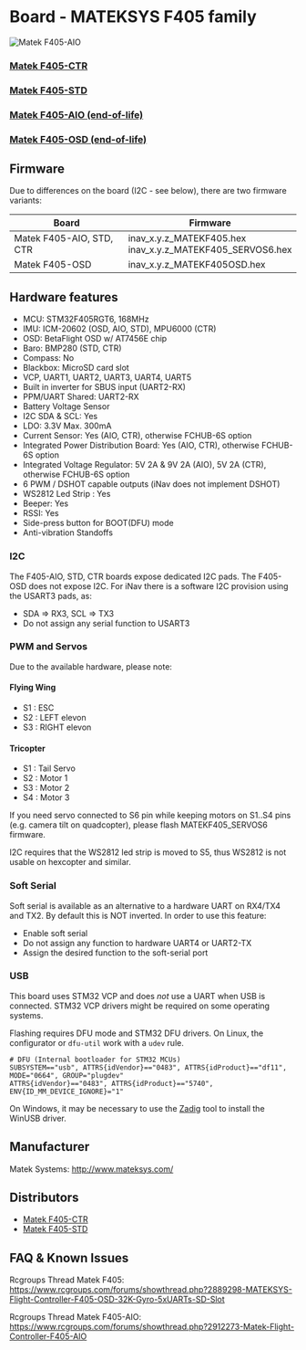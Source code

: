 
# Board - MATEKSYS F405 family

![Matek F405-AIO](http://www.mateksys.com/wp-content/uploads/2017/06/F405-AIO_2.jpg)

### [Matek F405-CTR](https://inavflight.com/shop/p/MATEKF405CTR)
### [Matek F405-STD](https://inavflight.com/shop/p/MATEKF405STD)
### [Matek F405-AIO (end-of-life)](http://www.mateksys.com/?portfolio=f405-aio)
### [Matek F405-OSD (end-of-life)](http://www.mateksys.com/?portfolio=f405-osd)

## Firmware

Due to differences on the board (I2C - see below), there are two firmware variants:

| Board  | Firmware |
| ------ | -------- |
| Matek F405-AIO, STD, CTR | inav_x.y.z_MATEKF405.hex<br/>inav_x.y.z_MATEKF405_SERVOS6.hex |
| Matek F405-OSD | inav_x.y.z_MATEKF405OSD.hex |

## Hardware features

* MCU: STM32F405RGT6, 168MHz
* IMU: ICM-20602 (OSD, AIO, STD), MPU6000 (CTR)
* OSD: BetaFlight OSD w/ AT7456E chip
* Baro: BMP280 (STD, CTR)
* Compass: No
* Blackbox: MicroSD card slot
* VCP, UART1, UART2, UART3, UART4, UART5
* Built in inverter for SBUS input (UART2-RX)
* PPM/UART Shared: UART2-RX
* Battery Voltage Sensor
* I2C SDA & SCL: Yes
* LDO: 3.3V Max. 300mA
* Current Sensor: Yes (AIO, CTR), otherwise FCHUB-6S option
* Integrated Power Distribution Board: Yes (AIO, CTR), otherwise FCHUB-6S option
* Integrated Voltage Regulator: 5V 2A & 9V 2A (AIO), 5V 2A (CTR), otherwise FCHUB-6S option
* 6 PWM / DSHOT capable outputs (iNav does not implement DSHOT)
* WS2812 Led Strip : Yes
* Beeper: Yes
* RSSI: Yes
* Side-press button for BOOT(DFU) mode
* Anti-vibration Standoffs

### I2C

The F405-AIO, STD, CTR boards expose dedicated I2C pads.
The F405-OSD does not expose I2C. For iNav there is a software I2C provision using the USART3 pads, as:

* SDA => RX3, SCL => TX3
* Do not assign any serial function to USART3

### PWM and Servos

Due to the available hardware, please note:

#### Flying Wing

* S1 : ESC
* S2 : LEFT elevon
* S3 : RIGHT elevon

#### Tricopter

* S1 : Tail Servo
* S2 : Motor 1
* S3 : Motor 2
* S4 : Motor 3

If you need servo connected to S6 pin while keeping motors on S1..S4 pins (e.g. camera tilt on quadcopter), please flash MATEKF405_SERVOS6 firmware.

I2C requires that the WS2812 led strip is moved to S5, thus WS2812 is not usable on hexcopter and similar.

### Soft Serial

Soft serial is available as an alternative to a hardware UART on RX4/TX4 and TX2. By default this is NOT inverted. In order to use this feature:

* Enable soft serial
* Do not assign any function to hardware UART4 or UART2-TX
* Assign the desired function to the soft-serial port

### USB

This board uses STM32 VCP and does _not_ use a UART when USB is connected. STM32 VCP drivers might be required on some operating systems.

Flashing requires DFU mode and STM32 DFU drivers. On Linux, the configurator or `dfu-util` work with a `udev` rule.

````
# DFU (Internal bootloader for STM32 MCUs)
SUBSYSTEM=="usb", ATTRS{idVendor}=="0483", ATTRS{idProduct}=="df11", MODE="0664", GROUP="plugdev"
ATTRS{idVendor}=="0483", ATTRS{idProduct}=="5740", ENV{ID_MM_DEVICE_IGNORE}="1"
````

On Windows, it may be necessary to use the [Zadig](http://zadig.akeo.ie) tool to install the WinUSB driver.

## Manufacturer

Matek Systems: http://www.mateksys.com/

## Distributors

* [Matek F405-CTR](https://inavflight.com/shop/p/MATEKF405CTR)
* [Matek F405-STD](https://inavflight.com/shop/p/MATEKF405STD)

## FAQ & Known Issues

Rcgroups Thread Matek F405: https://www.rcgroups.com/forums/showthread.php?2889298-MATEKSYS-Flight-Controller-F405-OSD-32K-Gyro-5xUARTs-SD-Slot

Rcgroups Thread Matek F405-AIO: https://www.rcgroups.com/forums/showthread.php?2912273-Matek-Flight-Controller-F405-AIO


